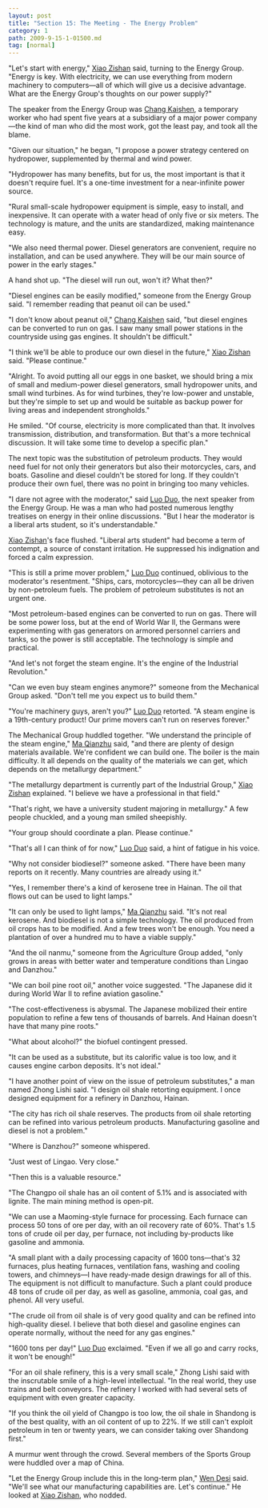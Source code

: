 ```yaml
---
layout: post
title: "Section 15: The Meeting - The Energy Problem"
category: 1
path: 2009-9-15-1-01500.md
tag: [normal]
---
```


"Let's start with energy," [Xiao Zishan][y001] said, turning to the Energy Group. "Energy is key. With electricity, we can use everything from modern machinery to computers—all of which will give us a decisive advantage. What are the Energy Group's thoughts on our power supply?"

The speaker from the Energy Group was [Chang Kaishen][y010], a temporary worker who had spent five years at a subsidiary of a major power company—the kind of man who did the most work, got the least pay, and took all the blame.

"Given our situation," he began, "I propose a power strategy centered on hydropower, supplemented by thermal and wind power.

"Hydropower has many benefits, but for us, the most important is that it doesn't require fuel. It's a one-time investment for a near-infinite power source.

"Rural small-scale hydropower equipment is simple, easy to install, and inexpensive. It can operate with a water head of only five or six meters. The technology is mature, and the units are standardized, making maintenance easy.

"We also need thermal power. Diesel generators are convenient, require no installation, and can be used anywhere. They will be our main source of power in the early stages."

A hand shot up. "The diesel will run out, won't it? What then?"

"Diesel engines can be easily modified," someone from the Energy Group said. "I remember reading that peanut oil can be used."

"I don't know about peanut oil," [Chang Kaishen][y010] said, "but diesel engines can be converted to run on gas. I saw many small power stations in the countryside using gas engines. It shouldn't be difficult."

"I think we'll be able to produce our own diesel in the future," [Xiao Zishan][y001] said. "Please continue."

"Alright. To avoid putting all our eggs in one basket, we should bring a mix of small and medium-power diesel generators, small hydropower units, and small wind turbines. As for wind turbines, they're low-power and unstable, but they're simple to set up and would be suitable as backup power for living areas and independent strongholds."

He smiled. "Of course, electricity is more complicated than that. It involves transmission, distribution, and transformation. But that's a more technical discussion. It will take some time to develop a specific plan."

The next topic was the substitution of petroleum products. They would need fuel for not only their generators but also their motorcycles, cars, and boats. Gasoline and diesel couldn't be stored for long. If they couldn't produce their own fuel, there was no point in bringing too many vehicles.

"I dare not agree with the moderator," said [Luo Duo][y011], the next speaker from the Energy Group. He was a man who had posted numerous lengthy treatises on energy in their online discussions. "But I hear the moderator is a liberal arts student, so it's understandable."

[Xiao Zishan][y001]'s face flushed. "Liberal arts student" had become a term of contempt, a source of constant irritation. He suppressed his indignation and forced a calm expression.

"This is still a prime mover problem," [Luo Duo][y011] continued, oblivious to the moderator's resentment. "Ships, cars, motorcycles—they can all be driven by non-petroleum fuels. The problem of petroleum substitutes is not an urgent one.

"Most petroleum-based engines can be converted to run on gas. There will be some power loss, but at the end of World War II, the Germans were experimenting with gas generators on armored personnel carriers and tanks, so the power is still acceptable. The technology is simple and practical.

"And let's not forget the steam engine. It's the engine of the Industrial Revolution."

"Can we even buy steam engines anymore?" someone from the Mechanical Group asked. "Don't tell me you expect us to build them."

"You're machinery guys, aren't you?" [Luo Duo][y011] retorted. "A steam engine is a 19th-century product! Our prime movers can't run on reserves forever."

The Mechanical Group huddled together. "We understand the principle of the steam engine," [Ma Qianzhu][y005] said, "and there are plenty of design materials available. We're confident we can build one. The boiler is the main difficulty. It all depends on the quality of the materials we can get, which depends on the metallurgy department."

"The metallurgy department is currently part of the Industrial Group," [Xiao Zishan][y001] explained. "I believe we have a professional in that field."

"That's right, we have a university student majoring in metallurgy." A few people chuckled, and a young man smiled sheepishly.

"Your group should coordinate a plan. Please continue."

"That's all I can think of for now," [Luo Duo][y011] said, a hint of fatigue in his voice.

"Why not consider biodiesel?" someone asked. "There have been many reports on it recently. Many countries are already using it."

"Yes, I remember there's a kind of kerosene tree in Hainan. The oil that flows out can be used to light lamps."

"It can only be used to light lamps," [Ma Qianzhu][y005] said. "It's not real kerosene. And biodiesel is not a simple technology. The oil produced from oil crops has to be modified. And a few trees won't be enough. You need a plantation of over a hundred mu to have a viable supply."

"And the oil nanmu," someone from the Agriculture Group added, "only grows in areas with better water and temperature conditions than Lingao and Danzhou."

"We can boil pine root oil," another voice suggested. "The Japanese did it during World War II to refine aviation gasoline."

"The cost-effectiveness is abysmal. The Japanese mobilized their entire population to refine a few tens of thousands of barrels. And Hainan doesn't have that many pine roots."

"What about alcohol?" the biofuel contingent pressed.

"It can be used as a substitute, but its calorific value is too low, and it causes engine carbon deposits. It's not ideal."

"I have another point of view on the issue of petroleum substitutes," a man named Zhong Lishi said. "I design oil shale retorting equipment. I once designed equipment for a refinery in Danzhou, Hainan.

"The city has rich oil shale reserves. The products from oil shale retorting can be refined into various petroleum products. Manufacturing gasoline and diesel is not a problem."

"Where is Danzhou?" someone whispered.

"Just west of Lingao. Very close."

"Then this is a valuable resource."

"The Changpo oil shale has an oil content of 5.1% and is associated with lignite. The main mining method is open-pit.

"We can use a Maoming-style furnace for processing. Each furnace can process 50 tons of ore per day, with an oil recovery rate of 60%. That's 1.5 tons of crude oil per day, per furnace, not including by-products like gasoline and ammonia.

"A small plant with a daily processing capacity of 1600 tons—that's 32 furnaces, plus heating furnaces, ventilation fans, washing and cooling towers, and chimneys—I have ready-made design drawings for all of this. The equipment is not difficult to manufacture. Such a plant could produce 48 tons of crude oil per day, as well as gasoline, ammonia, coal gas, and phenol. All very useful.

"The crude oil from oil shale is of very good quality and can be refined into high-quality diesel. I believe that both diesel and gasoline engines can operate normally, without the need for any gas engines."

"1600 tons per day!" [Luo Duo][y011] exclaimed. "Even if we all go and carry rocks, it won't be enough!"

"For an oil shale refinery, this is a very small scale," Zhong Lishi said with the inscrutable smile of a high-level intellectual. "In the real world, they use trains and belt conveyors. The refinery I worked with had several sets of equipment with even greater capacity.

"If you think the oil yield of Changpo is too low, the oil shale in Shandong is of the best quality, with an oil content of up to 22%. If we still can't exploit petroleum in ten or twenty years, we can consider taking over Shandong first."

A murmur went through the crowd. Several members of the Sports Group were huddled over a map of China.

"Let the Energy Group include this in the long-term plan," [Wen Desi][y002] said. "We'll see what our manufacturing capabilities are. Let's continue." He looked at [Xiao Zishan][y001], who nodded.

[y001]: /characters/y001 "Xiao Zishan"
[y002]: /characters/y002 "Wen Desi"
[y005]: /characters/y005 "Ma Qianzhu"
[y010]: /characters/y010 "Chang Kaishen"
[y011]: /characters/y011 "Luo Duo"